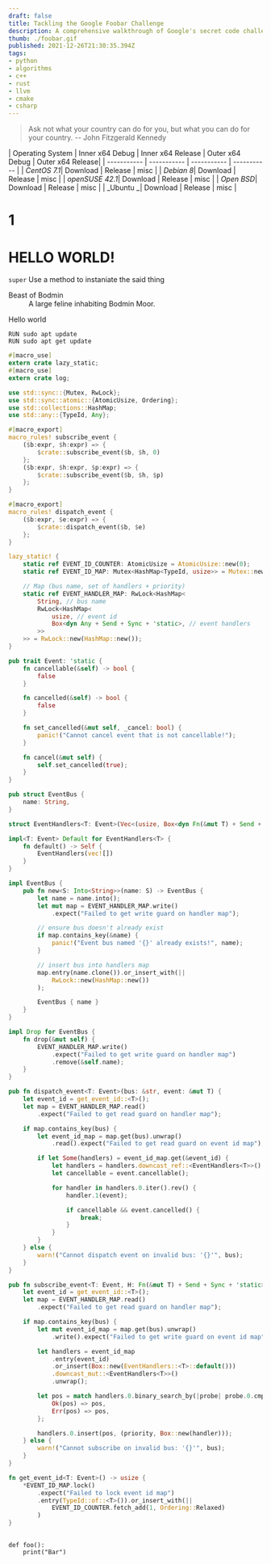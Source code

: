 ```yaml
---
draft: false
title: Tackling the Google Foobar Challenge
description: A comprehensive walkthrough of Google's secret code challenge
thumb: ./foobar.gif
published: 2021-12-26T21:30:35.394Z
tags: 
- python
- algorithms
- c++
- rust 
- llvm
- cmake
- csharp
---
```


> Ask not what your country can do for you, but what you can do for your country.
> -- John Fitzgerald Kennedy


| Operating System | Inner x64 Debug | Inner x64 Release | Outer x64 Debug | Outer x64 Release|
| ----------- | ----------- | ----------- | ----------- | 
| _CentOS 7.1_| Download    | Release     | misc        |
| _Debian 8_| Download    | Release     | misc        |
| _openSUSE 42.1_| Download    | Release     | misc        |
| _Open BSD_| Download    | Release     | misc        |
| _Ubuntu  _| Download    | Release     | misc        |


# 1
# HELLO WORLD!
`super`
Use a  method to instaniate the said thing

<dl>


<dt>Beast of Bodmin</dt>
<dd>A large feline inhabiting Bodmin Moor.</dd>

</dl>


<Spoiler title="Hello World">

Hello world


</Spoiler>


```docker:Dockerfile
RUN sudo apt update
RUN sudo apt get update
```


```rust:waker.rs
#[macro_use]
extern crate lazy_static;
#[macro_use]
extern crate log;

use std::sync::{Mutex, RwLock};
use std::sync::atomic::{AtomicUsize, Ordering};
use std::collections::HashMap;
use std::any::{TypeId, Any};

#[macro_export]
macro_rules! subscribe_event {
    ($b:expr, $h:expr) => {
        $crate::subscribe_event($b, $h, 0)
    };
    ($b:expr, $h:expr, $p:expr) => {
        $crate::subscribe_event($b, $h, $p)
    };
}

#[macro_export]
macro_rules! dispatch_event {
    ($b:expr, $e:expr) => {
        $crate::dispatch_event($b, $e)
    };
}

lazy_static! {
    static ref EVENT_ID_COUNTER: AtomicUsize = AtomicUsize::new(0);
    static ref EVENT_ID_MAP: Mutex<HashMap<TypeId, usize>> = Mutex::new(HashMap::new());

    // Map (bus name, set of handlers + priority)
    static ref EVENT_HANDLER_MAP: RwLock<HashMap<
        String, // bus name
        RwLock<HashMap<
            usize, // event id
            Box<dyn Any + Send + Sync + 'static>, // event handlers
        >>
    >> = RwLock::new(HashMap::new());
}

pub trait Event: 'static {
    fn cancellable(&self) -> bool {
        false
    }

    fn cancelled(&self) -> bool {
        false
    }

    fn set_cancelled(&mut self, _cancel: bool) {
        panic!("Cannot cancel event that is not cancellable!");
    }

    fn cancel(&mut self) {
        self.set_cancelled(true);
    }
}

pub struct EventBus {
    name: String,
}

struct EventHandlers<T: Event>(Vec<(usize, Box<dyn Fn(&mut T) + Send + Sync + 'static>)>);

impl<T: Event> Default for EventHandlers<T> {
    fn default() -> Self {
        EventHandlers(vec![])
    }
}

impl EventBus {
    pub fn new<S: Into<String>>(name: S) -> EventBus {
        let name = name.into();
        let mut map = EVENT_HANDLER_MAP.write()
            .expect("Failed to get write guard on handler map");

        // ensure bus doesn't already exist
        if map.contains_key(&name) {
            panic!("Event bus named '{}' already exists!", name);
        }

        // insert bus into handlers map
        map.entry(name.clone()).or_insert_with(||
            RwLock::new(HashMap::new())
        );

        EventBus { name }
    }
}

impl Drop for EventBus {
    fn drop(&mut self) {
        EVENT_HANDLER_MAP.write()
            .expect("Failed to get write guard on handler map")
            .remove(&self.name);
    }
}

pub fn dispatch_event<T: Event>(bus: &str, event: &mut T) {
    let event_id = get_event_id::<T>();
    let map = EVENT_HANDLER_MAP.read()
        .expect("Failed to get read guard on handler map");

    if map.contains_key(bus) {
        let event_id_map = map.get(bus).unwrap()
            .read().expect("Failed to get read guard on event id map");

        if let Some(handlers) = event_id_map.get(&event_id) {
            let handlers = handlers.downcast_ref::<EventHandlers<T>>().unwrap();
            let cancellable = event.cancellable();

            for handler in handlers.0.iter().rev() {
                handler.1(event);

                if cancellable && event.cancelled() {
                    break;
                }
            }
        }
    } else {
        warn!("Cannot dispatch event on invalid bus: '{}'", bus);
    }
}

pub fn subscribe_event<T: Event, H: Fn(&mut T) + Send + Sync + 'static>(bus: &str, handler: H, priority: usize) {
    let event_id = get_event_id::<T>();
    let map = EVENT_HANDLER_MAP.read()
        .expect("Failed to get read guard on handler map");

    if map.contains_key(bus) {
        let mut event_id_map = map.get(bus).unwrap()
            .write().expect("Failed to get write guard on event id map");

        let handlers = event_id_map
            .entry(event_id)
            .or_insert(Box::new(EventHandlers::<T>::default()))
            .downcast_mut::<EventHandlers<T>>()
            .unwrap();

        let pos = match handlers.0.binary_search_by(|probe| probe.0.cmp(&priority)) {
            Ok(pos) => pos,
            Err(pos) => pos,
        };

        handlers.0.insert(pos, (priority, Box::new(handler)));
    } else {
        warn!("Cannot subscribe on invalid bus: '{}'", bus);
    }
}

fn get_event_id<T: Event>() -> usize {
    *EVENT_ID_MAP.lock()
        .expect("Failed to lock event id map")
        .entry(TypeId::of::<T>()).or_insert_with(||
            EVENT_ID_COUNTER.fetch_add(1, Ordering::Relaxed)
        )
}
 
```


```python:Python
def foo():
    print("Bar")

```